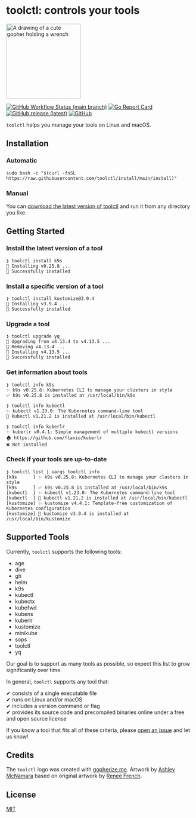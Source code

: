 # toolctl: controls your tools

<img src="https://user-images.githubusercontent.com/547220/146074557-339fc1e4-f83e-4cbb-b885-74cb6b52fd46.png" width="200px" alt="A drawing of a cute gopher holding a wrench">

[![GitHub Workflow Status (main branch)](https://img.shields.io/github/workflow/status/toolctl/toolctl/CI/main)](https://github.com/toolctl/toolctl/actions?query=branch%3Amain)
[![Go Report Card](https://goreportcard.com/badge/github.com/toolctl/toolctl)](https://goreportcard.com/report/github.com/toolctl/toolctl)
[![GitHub release (latest)](https://img.shields.io/github/v/release/toolctl/toolctl)](https://github.com/toolctl/toolctl/releases/latest)
[![GitHub](https://img.shields.io/github/license/toolctl/toolctl)](LICENSE)

`toolctl` helps you manage your tools on Linux and macOS.

## Installation

### Automatic

```shell
sudo bash -c "$(curl -fsSL https://raw.githubusercontent.com/toolctl/install/main/install)"
```

### Manual

You can [download the latest version of toolctl](https://github.com/toolctl/toolctl/releases/latest) and run it from any directory you like.

## Getting Started

### Install the latest version of a tool

```text
❯ toolctl install k9s
👷 Installing v0.25.8 ...
🎉 Successfully installed
```

### Install a specific version of a tool

```text
❯ toolctl install kustomize@3.9.4
👷 Installing v3.9.4 ...
🎉 Successfully installed
```

### Upgrade a tool

```text
❯ toolctl upgrade yq
👷 Upgrading from v4.13.4 to v4.13.5 ...
👷 Removing v4.13.4 ...
👷 Installing v4.13.5 ...
🎉 Successfully installed
```

### Get information about tools

```text
❯ toolctl info k9s
✨ k9s v0.25.8: Kubernetes CLI to manage your clusters in style
✅ k9s v0.25.8 is installed at /usr/local/bin/k9s

❯ toolctl info kubectl
✨ kubectl v1.23.0: The Kubernetes command-line tool
🔄 kubectl v1.21.2 is installed at /usr/local/bin/kubectl

❯ toolctl info kuberlr
✨ kuberlr v0.4.1: Simple management of multiple kubectl versions
🏠 https://github.com/flavio/kuberlr
❌ Not installed
```

### Check if your tools are up-to-date

```text
❯ toolctl list | xargs toolctl info
[k9s      ] ✨ k9s v0.25.8: Kubernetes CLI to manage your clusters in style
[k9s      ] ✅ k9s v0.25.8 is installed at /usr/local/bin/k9s
[kubectl  ] ✨ kubectl v1.23.0: The Kubernetes command-line tool
[kubectl  ] 🔄 kubectl v1.21.2 is installed at /usr/local/bin/kubectl
[kustomize] ✨ kustomize v4.4.1: Template-free customization of Kubernetes configuration
[kustomize] 🔄 kustomize v3.9.4 is installed at /usr/local/bin/kustomize
```

## Supported Tools

Currently, `toolctl` supports the following tools:

- age
- dive
- gh
- helm
- k9s
- kubectl
- kubectx
- kubefwd
- kubens
- kuberlr
- kustomize
- minikube
- sops
- toolctl
- yq

Our goal is to support as many tools as possible, so expect this list to grow significantly over time.

In general, `toolctl` supports any tool that:

✔ consists of a single executable file\
✔ runs on Linux and/or macOS\
✔ includes a version command or flag\
✔ provides its source code and precompiled binaries online under a free and open source license

If you know a tool that fits all of these criteria, please [open an issue](https://github.com/toolctl/toolctl/issues/new) and let us know!

## Credits

The `toolctl` logo was created with [gopherize.me](https://gopherize.me/).
Artwork by [Ashley McNamara](https://twitter.com/ashleymcnamara) based on original artwork by [Renee French](https://reneefrench.blogspot.co.uk/).

## License

[MIT](LICENSE)
